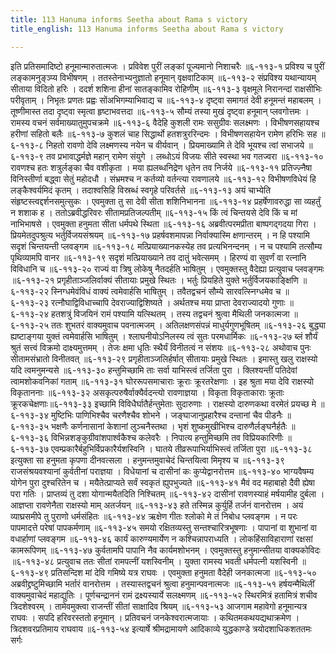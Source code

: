 ```yaml
---
title: 113 Hanuma informs Seetha about Rama s victory
title_english: 113 Hanuma informs Seetha about Rama s victory

---
```

<div class="audioEmbed"  caption="श्रीराम-हरिसीताराममूर्ति-घनपाठिभ्यां वचनम्" src="https://archive.org/download/Ramayana-recitation-Sriram-harisItArAmamUrti-Ghanapaati-v2/Kanda_6/Kanda_6_YK-113-Hanuma_informs_Seetha_about_Rama_s_victory__0.mp3"></div>
इति प्रतिसमादिष्टो हनूमान्मारुतात्मजः ।  
प्रविवेश पुरीं लङ्कां पूज्यमानो निशाचरैः ॥६-११३-१  
प्रविश्य च पुरीं लङ्कामनुङ्ञ्प्य विभीषणम् ।  
ततस्तेनाभ्यनुज्ञातो हनूमान् वृक्षवाटिकाम् ॥६-११३-२  
संप्रविश्य यथान्यायम् सीताया विदितो हरिः ।  
ददर्श शशिना हीनां सातङ्कामिव रोहिणीम् ॥६-११३-३  
वृक्षमूले निरानन्दां राक्षसीभिः परीवृताम् ।  
निभृतः प्रणतः प्रह्वः सोंअभिगम्याभिवाद्य च ॥६-११३-४  
दृष्ट्वा समागतं देवी हनूमन्तं महाबलम् ।  
तूष्णीमास्त तदा दृष्ट्वा स्मृत्वा हृष्टाभवत्तदा ॥६-११३-५  
सौम्यं तस्या मुखं दृष्ट्वा हनूमान् प्लवगोत्तमः ।  
रामस्य वचनं सर्वमाख्यातुमुपचक्रमे ॥६-११३-६  
वैदेहि कुशली रामः ससुग्रीवः सलक्ष्मणः ।  
विभीषणसहायश्च हरीणां सहितो बलैः ॥६-११३-७  
कुशलं चाह सिद्धार्थो हतशत्रुररिन्दमः ।  
विभीषणसहायेन रामेण हरिभिः सह ॥६-११३-८  
निहतो रावणो देवि लक्ष्मणस्य नयेन च वीर्यवान् ।  
प्रियमाख्यामि ते देवि भूयश्च त्वां सभाजये ॥६-११३-९  
तव प्रभावाद्धर्मज्ञे महान् रामेण संयुगे ।  
लब्धोऽयं विजयः सीते स्वस्था भव गतज्वरा ॥६-११३-१०  
रावणश्च हतः शत्रुर्लङ्का चैव वशीकृता ।  
मया ह्यलब्धनिद्रेण धृतेन तव निर्जये ॥६-११३-११  
प्रतिज्ज़्नैषा विनिस्तीर्णा बद्ध्वा सेतुं महोदधौ ।  
संभ्रमश्च न कर्तव्यो वर्तन्त्या रावणालये ॥६-११३-१२  
विभीषणविधेयं हि लङ्कैश्वर्यमिदं कृतम् ।  
तदाश्वसिहि विस्रब्धं स्वगृहे परिवर्तसे ॥६-११३-१३  
अयं चाभ्येति संहृष्टस्त्वद्दर्शनसमुत्सुकः ।  
एवमुक्ता तु सा देवी सीता शशिनिभानना ॥६-११३-१४  
प्रहर्षेणावरुद्धा सा व्यहर्तुं न शशाक ह ।  
ततोऽब्रवीद्धरिवरः सीतामप्रतिजल्पतीम् ॥६-११३-१५  
किं त्वं चिन्तयसे देवि किं च मां नाभिभाषसे ।  
एवमुक्ता हनुमता सीता धर्मपथे स्थिता ॥६-११३-१६  
अब्रवीत्परमप्रीता बाष्पगद्गदया गिरा ।  
प्रियमेतदुपश्रुत्य भर्तुर्विजयसंश्रयम् ॥६-११३-१७  
प्रहर्षवशमापन्ना निर्वाक्यास्मि क्षणान्तरम् ।  
न हि पश्यामि सदृशं चिन्तयन्ती प्लवङ्गम ॥६-११३-१८  
मत्प्रियाख्यानकस्येह तव प्रत्यभिनन्दनम् ।  
न च पश्यामि तत्सौम्य पृथिव्यामपि वानर ॥६-११३-१९  
सदृशं मत्प्रियाख्याने तव दातुं भवेत्समम् ।  
हिरण्यं वा सुवर्णं वा रत्नानि विविधानि च ॥६-११३-२०  
राज्यं वा त्रिषु लोकेषु नैतदर्हति भाषितुम् ।  
एवमुक्तस्तु वैदेह्या प्रत्युवाच प्लवङ्गमः ॥६-११३-२१  
प्रगृहीताञ्जलिर्वाक्यं सीतायाः प्रमुखे स्थितः ।  
भर्तुः प्रियहिते युक्ते भर्तुर्विजयकाङ्क्षिणि ॥६-११३-२२  
स्निग्धमेवंविधं वाक्यं त्वमेवार्हसि भाषितुम् ।  
तवैतद्वचनं सौम्ये सारवत्स्निग्धमेव च ॥६-११३-२३  
रत्नौघाद्विविधाच्चापि देवराज्याद्विशिष्यते ।  
अर्थतश्च मया प्राप्ता देवराज्यादयो गुणाः ॥६-११३-२४  
हतशत्रुं विजयिनं रामं पश्यामि यत्स्थितम् ।  
तस्य तद्वचनं श्रुत्वा मैथिली जनकात्मजा ॥६-११३-२५  
ततः शुभतरं वाक्यमुवाच पवनात्मजम् ।  
अतिलक्षणसंपन्नं माधुर्यगुणभूषितम् ॥६-११३-२६  
बुद्ध्या ह्यष्टाङ्गया युक्तं त्वमेवार्हसि भाषितुम् ।  
श्लाघनीयोऽनिलस्य त्वं सुतः परमधार्मिकः ॥६-११३-२७  
ब्लं शौर्यं श्रुतं सत्त्वं विक्रमो दाक्ष्यमुत्तमम् ।  
तेजः क्षमा धृतिः स्थैर्यं विनीतत्वं न संशयः ॥६-११३-२८  
अथोवाच पुनः सीतामसंभ्रातो विनीतवत् ॥६-११३-२९  
प्रगृहीताञ्जलिर्हर्षात् सीतायाः प्रमुखे स्थितः ।  
इमास्तु खलु राक्षस्यो यदि त्वमनुमन्यसे ॥६-११३-३०  
हन्तुमिच्छामि ताः सर्वा याभिस्त्वं तर्जिता पुरा ।  
क्लिश्यन्तीं पतिदेवां त्वामशोकवनिकां गताम् ॥६-११३-३१  
घोररूपसमाचाराः क्रूराः क्रूरतरेक्षणाः ।  
इह श्रुता मया देवि राक्षस्यो विकृताननाः ॥६-११३-३२  
असकृत्परुषैर्वाक्यैर्वदन्त्यो रावणाज्ञया ।  
विकृता विकृताकाराः क्रूताः क्रूरकचेक्षणाः॥६-११३-३३  
इच्छामि विविधैर्घातैर्हन्तुमेताः सुदारुणाः ।  
राक्षस्यो दारुणकथा वरमेतं प्रयच्छ मे ॥६-११३-३४  
मुष्टिभिः पाणिभिश्चैव चरणैश्चैव शोभने ।  
जङ्घाजानुप्रहारैश्च दन्तानां चैव पीडनैः ॥६-११३-३५  
भक्षणैः कर्णनासानां केशानां लुञ्चनैस्तथा ।  
भृशं शुष्कमुखीभिश्च दारुणैर्लङ्घनैर्हतैः ॥६-११३-३६  
विभिन्नशङ्कुग्रीवांशपार्श्वकैश्च कलेवरैः ।  
निपात्य हन्तुमिच्छमि तव विप्रियकारिणीः ॥६-११३-३७  
एवम्प्रकारैर्बहुभिर्विप्रकारैर्यशस्विनि ।  
घातये तीव्ररूपाभिर्याभिस्त्वं तर्जिता पुरा ॥६-११३-३८  
इत्युक्ता सा हनुमता कृपणा दीनवत्सला ।  
हनुमन्तमुवाचेदं चिन्तयित्वा मिमृश्य च ॥६-११३-३९  
राजसंश्रयवश्यानां कुर्वतीनां पराज्ञया ।  
विधेयानां च दासीनां कः कुप्येद्वानरोत्तम ॥६-११३-४०  
भाग्यवैषम्य योगेन पुरा दुश्चरितेन च ।  
मयैतेत्प्राप्यते सर्वं स्वकृतं ह्युपभुज्यते ॥६-११३-४१  
मैवं वद महाबाहो दैवी ह्येषा परा गतिः ।  
प्राप्तव्यं तु दशा योगान्मयैतदिति निश्चितम् ॥६-११३-४२  
दासीनां रावणस्याहं मर्षयामीह दुर्बला ।  
आज्ञप्ता रावणेनैता राक्षस्यो माम् अतर्जयन् ॥६-११३-४३  
हते तस्मिन्न कुर्युर्हि तर्जनं वानरोत्तम ।  
अयं व्याघ्रसमीपे तु पुराणो धर्मसंहितः ॥६-११३-४४  
ऋक्षेण गीतः श्लोको मे तं निबोध प्लवङ्गम ।  
न परः पापमादत्ते परेषां पापकर्मणाम् ॥६-११३-४५  
समयो रक्षितव्यस्तु सन्तश्चारित्रभूषणाः ।  
पापानां वा शुभानां वा वधार्हाणां प्लवङ्गम ॥६-११३-४६  
कार्यं कारुण्यमार्येण न कश्चिन्नापराध्यति ।  
लोकहिंसाविहाराणां रक्षसां कामरूपिणम् ॥६-११३-४७  
कुर्वतामपि पापानि नैव कार्यमशोभनम् ।  
एवमुक्तस्तु हनुमान्सीतया वाक्यकोविदः ॥६-११३-४८  
प्रत्युवाच ततः सीतां रामपत्नीं यशस्विनीम् ।  
युक्ता रामस्य भवती धर्मपत्नी यशस्विनी ॥६-११३-४९  
प्रतिसन्दिश मां देवि गमिष्ये यत्र राघवः ।  
एवमुक्ता हनुमता वैदेही जनकात्मजा ॥६-११३-५०  
अब्रवीद्द्रष्टुमिच्छामि भर्तारं वानरोत्तम ।  
तस्यास्तद्वचनं श्रुत्वा हनुमान्पवनात्मजः ॥६-११३-५१  
हर्षयन्मैथिलीं वाक्यमुवाचेदं महाद्युतिः ।  
पूर्णचन्द्राननं रामं द्रक्ष्यस्यार्ये सलक्ष्मणम् ॥६-११३-५२  
स्थिरमित्रं हतामित्रं शचीव त्रिदशेश्वरम् ।  
तामेवमुक्त्वा राजन्तीं सीतां साक्षादिव श्रियम् ॥६-११३-५३  
आजगाम महावेगो हनूमान्यत्र राघवः ।  
सपदि हरिवरस्ततो हनूमान् ।  
प्रतिवचनं जनकेश्वरात्मजायाः ।  
कथितमकथयद्यथाक्रमेण ।  
त्रिदशवरप्रतिमाय राघवाय ॥६-११३-५४  
इत्यार्षे श्रीमद्रामायणे आदिकाव्ये युद्धकाण्डे त्रयोदशाधिकशततमः सर्गः